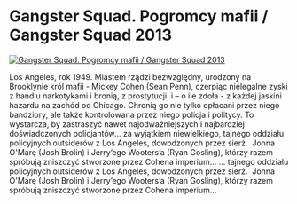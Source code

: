 Gangster Squad. Pogromcy mafii / Gangster Squad 2013 
=============
[![Gangster Squad. Pogromcy mafii / Gangster Squad 2013 ](http://vidos.pl/images/player.gif)](http://vidos.pl/gangster-squad-pogromcy-mafii-gangster-squad-2013)

 Los Angeles, rok 1949. Miastem rządzi bezwzględny, urodzony na Brooklynie król mafii - Mickey Cohen (Sean Penn), czerpiąc nielegalne zyski z handlu narkotykami i bronią, z prostytucji  i – o ile zdoła - z każdej jaskini hazardu na zachód od Chicago. Chronią go nie tylko opłacani przez niego bandziory, ale także kontrolowana przez niego policja i politycy. To wystarcza, by zastraszyć nawet najodważniejszych i najbardziej doświadczonych policjantów… za wyjątkiem niewielkiego, tajnego oddziału policyjnych outsiderów z Los Angeles, dowodzonych przez sierż.  Johna O'Marę (Josh Brolin) i Jerry’ego Wooters’a (Ryan Gosling), którzy razem spróbują zniszczyć stworzone przez Cohena imperium…  ... tajnego oddziału policyjnych outsiderów z Los Angeles, dowodzonych przez sierż.  Johna O'Marę (Josh Brolin) i Jerry’ego Wooters’a (Ryan Gosling), którzy razem spróbują zniszczyć stworzone przez Cohena imperium…

